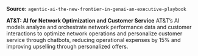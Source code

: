 **Source:** `agentic-ai-the-new-frontier-in-genai-an-executive-playbook`

**AT&T: AI for Network Optimization and Customer Service**
AT&T’s AI models analyze and orchestrate network performance data and customer interactions to optimize network operations and personalize customer service through chatbots, reducing operational expenses by 15% and improving upselling through personalized offers.
